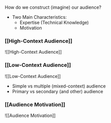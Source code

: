 How do we construct (imagine) our audience?
- Two Main Characteristics:
	- Expertise (Technical Knowledge)
	- Motivation

### [[High-Context Audience]]
![[High-Context Audience]]

### [[Low-Context Audience]]
![[Low-Context Audience]]

- Simple vs multiple (mixed-context) audience
- Primary vs secondary (and other) audience

### [[Audience Motivation]]
![[Audience Motivation]]